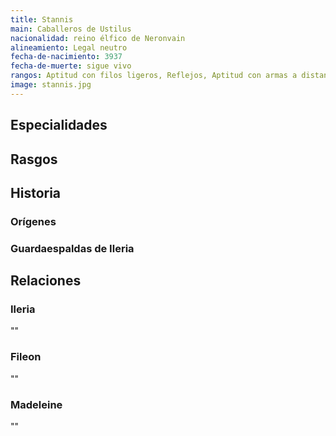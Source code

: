 ```yaml
---
title: Stannis
main: Caballeros de Ustilus
nacionalidad: reino élfico de Neronvain 
alineamiento: Legal neutro
fecha-de-nacimiento: 3937
fecha-de-muerte: sigue vivo
rangos: Aptitud con filos ligeros, Reflejos, Aptitud con armas a distancia
image: stannis.jpg
---
```


## Especialidades



## Rasgos



## Historia

### Orígenes



### Guardaespaldas de Ileria



## Relaciones

### Ileria

""

### Fileon

""

### Madeleine

""
